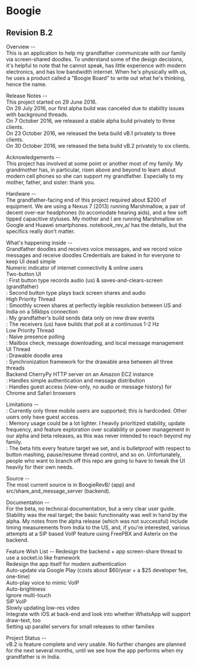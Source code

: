 # Boogie
## Revision B.2

Overview --  
This is an application to help my grandfather communicate with our family via screen-shared doodles. To understand some of the design decisions, it's helpful to note that he cannot speak, has little experience with modern electronics, and has low bandwidth internet. When he's physically with us, he uses a product called a "Boogie Board" to write out what he's thinking, hence the name. 

Release Notes --  
This project started on 29 June 2016.  
On 29 July 2016, our first alpha build was canceled due to stability issues with background threads.  
On 7 October 2016, we released a stable alpha build privately to three clients.  
On 23 October 2016, we released the beta build vB.1 privately to three clients.  
On 30 October 2016, we released the beta build vB.2 privately to six clients.  

Acknowledgements --  
This project has involved at some point or another most of my family. My grandmother has, in particular, risen above and beyond to learn about modern cell phones so she can support my grandfather. Especially to my mother, father, and sister: thank you.

Hardware --  
The grandfather-facing end of this project required about $200 of equipment. We are using a Nexus 7 (2013) running Marshmallow, a pair of decent over-ear headphones (to accomodate hearing aids), and a few soft tipped capacitive styluses. My mother and I are running Marshmallow on Google and Huawei smartphones. notebook_rev_a/ has the details, but the specifics really don't matter.

What's happening inside --  
Grandfather doodles and receives voice messages, and we record voice messages and receive doodles
Credentials are baked in for everyone to keep UI dead simple  
Numeric indicator of internet connectivity & online users  
Two-button UI  
: First button type records audio (us) & saves-and-clears-screen (grandfather)  
: Second button type plays back screen shares and audio  
High Priority Thread  
: Smoothly screen shares at perfectly legible resolution between US and India on a 56kbps connection  
: My grandfather's build sends data only on new draw events  
: The receivers (us) have builds that poll at a continuous 1-2 Hz  
Low Priority Thread  
: Naive presence polling  
: Mailbox check, message downloading, and local message management  
UI Thread  
: Drawable doodle area  
: Synchronization framework for the drawable area between all three threads  
Backend CherryPy HTTP server on an Amazon EC2 instance  
: Handles simple authentication and message distribution  
: Handles guest access (view-only, no audio or message history) for Chrome and Safari browsers  

Limitations --  
: Currently only three mobile users are supported; this is hardcoded. Other users only have guest access.  
: Memory usage could be a lot lighter. I heavily prioritized stability, update frequency, and feature exploration over scalability or power management in our alpha and beta releases, as this was never intended to reach beyond my family.  
: The beta hits every feature target we set, and is bulletproof with respect to button mashing, pause/resume thread control, and so on. Unfortunately, people who want to branch off this repo are going to have to tweak the UI heavily for their own needs.  

Source --  
The most current source is in BoogieRevB/ (app) and src/share_and_message_server (backend). 

Documentation --  
For the beta, no technical documentation, but a very clear user guide. Stability was the real target; the basic functionality was well in hand by the alpha. My notes from the alpha release (which was not successful) include timing measurements from India to the US, and, if you're interested, various attempts at a SIP based VoIP feature using FreePBX and Asterix on the backend.

Feature Wish List -- 
Redesign the backend + app screen-share thread to use a socket.io like framework  
Redesign the app itself for modern authentication  
Auto-update via Google Play  (costs about $60/year + a $25 developer fee, one-time)  
Auto-play voice to mimic VoIP  
Auto-brightness  
Ignore multi-touch  
SIP VoIP  
Slowly updating low-res video  
Integrate with iOS at back-end and look into whether WhatsApp will support draw-text, too  
Setting up parallel servers for small releases to other families  

Project Status --   
vB.2 is feature complete and very usable. No further changes are planned for the next several months, until we see how the app performs when my grandfather is in India.
